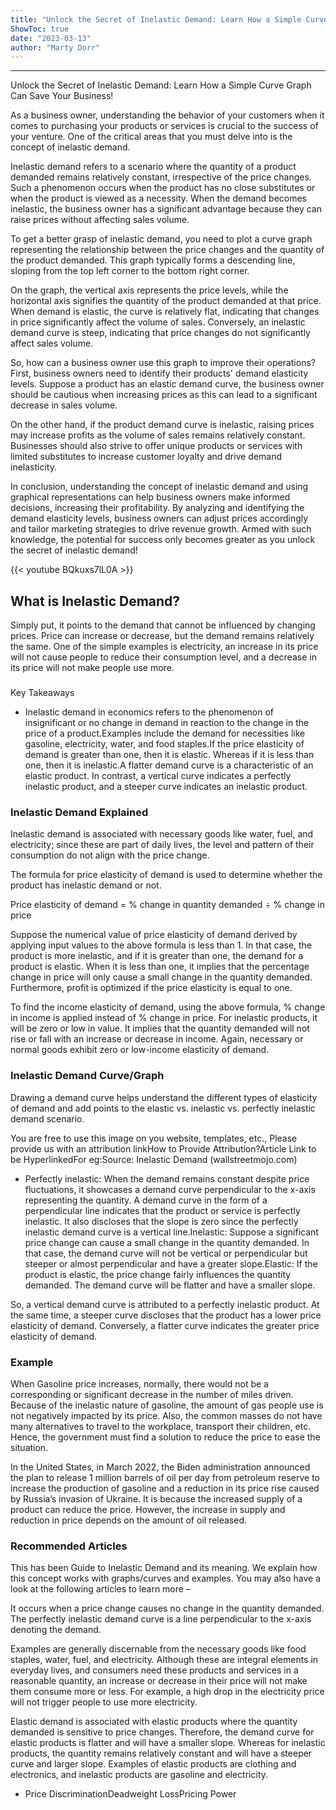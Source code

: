 ```yaml
---
title: "Unlock the Secret of Inelastic Demand: Learn How a Simple Curve Graph Can Save Your Business!"
ShowToc: true 
date: "2023-03-13"
author: "Marty Dorr"
---
```

*****
Unlock the Secret of Inelastic Demand: Learn How a Simple Curve Graph Can Save Your Business!

As a business owner, understanding the behavior of your customers when it comes to purchasing your products or services is crucial to the success of your venture. One of the critical areas that you must delve into is the concept of inelastic demand.

Inelastic demand refers to a scenario where the quantity of a product demanded remains relatively constant, irrespective of the price changes. Such a phenomenon occurs when the product has no close substitutes or when the product is viewed as a necessity. When the demand becomes inelastic, the business owner has a significant advantage because they can raise prices without affecting sales volume.

To get a better grasp of inelastic demand, you need to plot a curve graph representing the relationship between the price changes and the quantity of the product demanded. This graph typically forms a descending line, sloping from the top left corner to the bottom right corner.

On the graph, the vertical axis represents the price levels, while the horizontal axis signifies the quantity of the product demanded at that price. When demand is elastic, the curve is relatively flat, indicating that changes in price significantly affect the volume of sales. Conversely, an inelastic demand curve is steep, indicating that price changes do not significantly affect sales volume.

So, how can a business owner use this graph to improve their operations? First, business owners need to identify their products' demand elasticity levels. Suppose a product has an elastic demand curve, the business owner should be cautious when increasing prices as this can lead to a significant decrease in sales volume.

On the other hand, if the product demand curve is inelastic, raising prices may increase profits as the volume of sales remains relatively constant. Businesses should also strive to offer unique products or services with limited substitutes to increase customer loyalty and drive demand inelasticity.

In conclusion, understanding the concept of inelastic demand and using graphical representations can help business owners make informed decisions, increasing their profitability. By analyzing and identifying the demand elasticity levels, business owners can adjust prices accordingly and tailor marketing strategies to drive revenue growth. Armed with such knowledge, the potential for success only becomes greater as you unlock the secret of inelastic demand!

{{< youtube BQkuxs7lL0A >}} 



## What is Inelastic Demand?
 
Simply put, it points to the demand that cannot be influenced by changing prices. Price can increase or decrease, but the demand remains relatively the same. One of the simple examples is electricity, an increase in its price will not cause people to reduce their consumption level, and a decrease in its price will not make people use more.
 

 
### 
Key Takeaways

 
- Inelastic demand in economics refers to the phenomenon of insignificant or no change in demand in reaction to the change in the price of a product.Examples include the demand for necessities like gasoline, electricity, water, and food staples.If the price elasticity of demand is greater than one, then it is elastic. Whereas if it is less than one, then it is inelastic.A flatter demand curve is a characteristic of an elastic product. In contrast, a vertical curve indicates a perfectly inelastic product, and a steeper curve indicates an inelastic product.

 
### Inelastic Demand Explained
 
Inelastic demand is associated with necessary goods like water, fuel, and electricity; since these are part of daily lives, the level and pattern of their consumption do not align with the price change.
 
The formula for price elasticity of demand is used to determine whether the product has inelastic demand or not.
 
Price elasticity of demand = % change in quantity demanded ÷ % change in price
 
Suppose the numerical value of price elasticity of demand derived by applying input values to the above formula is less than 1. In that case, the product is more inelastic, and if it is greater than one, the demand for a product is elastic. When it is less than one, it implies that the percentage change in price will only cause a small change in the quantity demanded. Furthermore, profit is optimized if the price elasticity is equal to one.
 
To find the income elasticity of demand, using the above formula, % change in income is applied instead of % change in price. For inelastic products, it will be zero or low in value. It implies that the quantity demanded will not rise or fall with an increase or decrease in income. Again, necessary or normal goods exhibit zero or low-income elasticity of demand.
 
### Inelastic Demand Curve/Graph
 
Drawing a demand curve helps understand the different types of elasticity of demand and add points to the elastic vs. inelastic vs. perfectly inelastic demand scenario.
 
 You are free to use this image on you website, templates, etc.,  Please provide us with an attribution linkHow to Provide Attribution?Article Link to be HyperlinkedFor eg:Source: Inelastic Demand (wallstreetmojo.com) 
 
- Perfectly inelastic: When the demand remains constant despite price fluctuations, it showcases a demand curve perpendicular to the x-axis representing the quantity. A demand curve in the form of a perpendicular line indicates that the product or service is perfectly inelastic. It also discloses that the slope is zero since the perfectly inelastic demand curve is a vertical line.Inelastic: Suppose a significant price change can cause a small change in the quantity demanded. In that case, the demand curve will not be vertical or perpendicular but steeper or almost perpendicular and have a greater slope.Elastic: If the product is elastic, the price change fairly influences the quantity demanded. The demand curve will be flatter and have a smaller slope.

 
So, a vertical demand curve is attributed to a perfectly inelastic product. At the same time, a steeper curve discloses that the product has a lower price elasticity of demand. Conversely, a flatter curve indicates the greater price elasticity of demand.
 
### Example
 
When Gasoline price increases, normally, there would not be a corresponding or significant decrease in the number of miles driven. Because of the inelastic nature of gasoline, the amount of gas people use is not negatively impacted by its price. Also, the common masses do not have many alternatives to travel to the workplace, transport their children, etc. Hence, the government must find a solution to reduce the price to ease the situation.
 
In the United States, in March 2022, the Biden administration announced the plan to release 1 million barrels of oil per day from petroleum reserve to increase the production of gasoline and a reduction in its price rise caused by Russia’s invasion of Ukraine. It is because the increased supply of a product can reduce the price. However, the increase in supply and reduction in price depends on the amount of oil released.
 
### Recommended Articles
 
This has been Guide to Inelastic Demand and its meaning. We explain how this concept works with graphs/curves and examples. You may also have a look at the following articles to learn more –
 
It occurs when a price change causes no change in the quantity demanded. The perfectly inelastic demand curve is a line perpendicular to the x-axis denoting the demand.
 
Examples are generally discernable from the necessary goods like food staples, water, fuel, and electricity. Although these are integral elements in everyday lives, and consumers need these products and services in a reasonable quantity, an increase or decrease in their price will not make them consume more or less. For example, a high drop in the electricity price will not trigger people to use more electricity.
 
Elastic demand is associated with elastic products where the quantity demanded is sensitive to price changes. Therefore, the demand curve for elastic products is flatter and will have a smaller slope. Whereas for inelastic products, the quantity remains relatively constant and will have a steeper curve and larger slope. Examples of elastic products are clothing and electronics, and inelastic products are gasoline and electricity.
 
- Price DiscriminationDeadweight LossPricing Power




